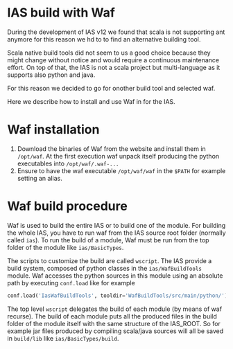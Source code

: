 # IAS build with Waf

During the development of IAS v12 we found that scala is not supporting ant anymore for this reason we hd to 
to find an alternative building tool.

Scala native build tools did not seem to us a good choice because they might change without
notice and would require a continuous maintenance effort. 
On top of that, the IAS is not a scala project but multi-language as it supports also python and java.

For this reason we decided to go for onother build tool and selected waf.

Here we describe how to install and use Waf in for the IAS. 

# Waf installation

1. Download the binaries of Waf from the website and install them in `/opt/waf`.
At the first execution waf unpack itself producing the python executables into `/opt/waf/.waf-...`
1. Ensure to have the waf executable `/opt/waf/waf` in the `$PATH` for example setting an alias.

# Waf build procedure

Waf is used to build the entire IAS or to build one of the module.
For building the whole IAS, you have to run waf from the IAS source root folder (normally called `ias`).
To run the build of a module, Waf must be run from the top folder of the module like `ias/BasicTypes`.

The scripts to customize the build are called `wscript`. 
The IAS provide a build system, composed of python classes in the `ias/WafBuildTools` module.
Waf accesses the python sources in this module using an absolute path by executing `conf.load` 
like for example 
```python
conf.load('IasWafBuildTools', tooldir='WafBuildTools/src/main/python/')
``` 

The top level `wscript` delegates the build of each module (by means of waf recurse).
The build of each module puts all the produced files in the build folder of the module itself with the same structure of the IAS_ROOT.
So for example jar files produced by compiling scala/java sources will all be saved in `build/lib`
like `ias/BasicTypes/build`.

